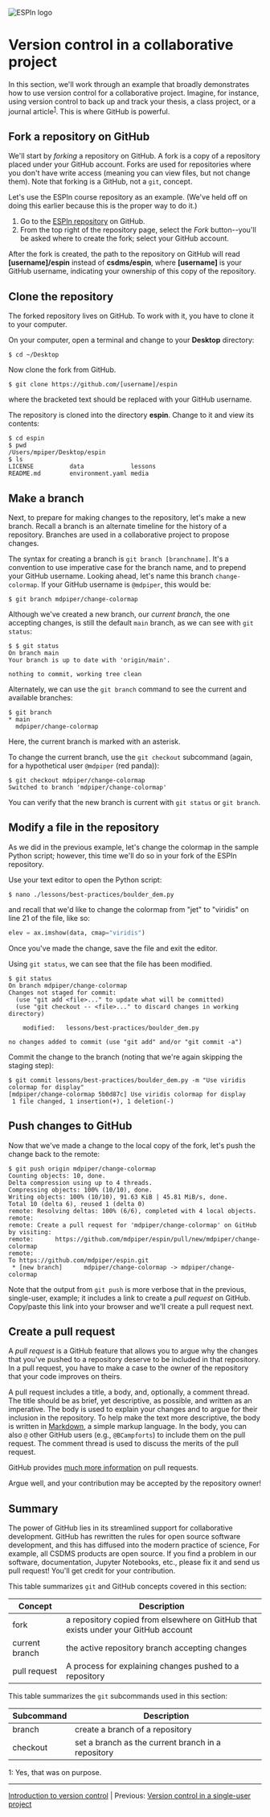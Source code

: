 ![ESPIn logo](https://github.com/csdms/espin/blob/main/media/ESPIn2021.png)

# Version control in a collaborative project

In this section,
we'll work through an example that broadly demonstrates
how to use version control for a collaborative project.
Imagine, for instance,
using version control to back up and track
your thesis, a class project, or a journal article<sup>[1](#git-fn1)</sup>.
This is where GitHub is powerful.


## Fork a repository on GitHub

We'll start by *forking* a repository on GitHub.
A fork is a copy of a repository placed under your GitHub account.
Forks are used for repositories where you don't have write access
(meaning you can view files, but not change them).
Note that forking is a GitHub, not a `git`, concept.

Let's use the ESPIn course repository as an example.
(We've held off on doing this earlier
because this is the proper way to do it.)


1. Go to the [ESPIn repository](https://github.com) on GitHub.
1. From the top right of the repository page, select the *Fork* button--you'll
   be asked where to create the fork; select your GitHub account.

After the fork is created,
the path to the repository on GitHub will read
**[username]/espin** instead of **csdms/espin**,
where **[username]** is your GitHub username,
indicating your ownership of this copy of the repository.


## Clone the repository

The forked repository lives on GitHub.
To work with it,
you have to clone it to your computer.

On your computer, open a terminal and change to your **Desktop** directory:
```
$ cd ~/Desktop
```

Now clone the fork from GitHub.
```
$ git clone https://github.com/[username]/espin
```
where the bracketed text should be replaced with your GitHub username.

The repository is cloned into the directory **espin**.
Change to it and view its contents:
```
$ cd espin
$ pwd
/Users/mpiper/Desktop/espin
$ ls
LICENSE          data             lessons
README.md        environment.yaml media
```


## Make a branch

Next,
to prepare for making changes to the repository,
let's make a new branch.
Recall a branch is an alternate timeline for the history of a repository.
Branches are used in a collaborative project to propose changes.

The syntax for creating a branch is `git branch [branchname]`.
It's a convention to use imperative case for the branch name,
and to prepend your GitHub username.
Looking ahead,
let's name this branch `change-colormap`.
If your GitHub username is `@mdpiper`,
this would be:
```
$ git branch mdpiper/change-colormap
```

Although we've created a new branch,
our *current branch*,
the one accepting changes,
is still the default `main` branch,
as we can see with `git status`:
```
$ $ git status
On branch main
Your branch is up to date with 'origin/main'.

nothing to commit, working tree clean
```

Alternately,
we can use the `git branch` command to see the current and available branches:
```
$ git branch
* main
  mdpiper/change-colormap
```
Here, the current branch is marked with an asterisk.

To change the current branch,
use the `git checkout` subcommand
(again, for a hypothetical user `@mdpiper` (red panda)):
```
$ git checkout mdpiper/change-colormap
Switched to branch 'mdpiper/change-colormap'
```
You can verify that the new branch is current with `git status` or `git branch`.


## Modify a file in the repository

As we did in the previous example,
let's change the colormap in the sample Python script;
however, this time we'll do so in your fork of the ESPIn repository.

Use your text editor to open the Python script:
```
$ nano ./lessons/best-practices/boulder_dem.py
```
and recall that we'd like to change the colormap from "jet" to "viridis"
on line 21 of the file, like so:
```python
elev = ax.imshow(data, cmap="viridis")
```
Once you've made the change, save the file and exit the editor.

Using `git status`, we can see that the file has been modified.
```
$ git status
On branch mdpiper/change-colormap
Changes not staged for commit:
  (use "git add <file>..." to update what will be committed)
  (use "git checkout -- <file>..." to discard changes in working directory)

	modified:   lessons/best-practices/boulder_dem.py

no changes added to commit (use "git add" and/or "git commit -a")
```

Commit the change to the branch
(noting that we're again skipping the staging step):
```
$ git commit lessons/best-practices/boulder_dem.py -m "Use viridis colormap for display"
[mdpiper/change-colormap 5b0d87c] Use viridis colormap for display
 1 file changed, 1 insertion(+), 1 deletion(-)
```


## Push changes to GitHub

Now that we've made a change to the local copy of the fork,
let's push the change back to the remote:
```
$ git push origin mdpiper/change-colormap
Counting objects: 10, done.
Delta compression using up to 4 threads.
Compressing objects: 100% (10/10), done.
Writing objects: 100% (10/10), 91.63 KiB | 45.81 MiB/s, done.
Total 10 (delta 6), reused 1 (delta 0)
remote: Resolving deltas: 100% (6/6), completed with 4 local objects.
remote:
remote: Create a pull request for 'mdpiper/change-colormap' on GitHub by visiting:
remote:      https://github.com/mdpiper/espin/pull/new/mdpiper/change-colormap
remote:
To https://github.com/mdpiper/espin.git
 * [new branch]      mdpiper/change-colormap -> mdpiper/change-colormap
```
Note that the output from `git push` is more verbose
that in the previous, single-user, example;
it includes a link to create a *pull request* on GitHub.
Copy/paste this link into your browser
and we'll create a pull request next.


## Create a pull request

A *pull request* is a GitHub feature
that allows you to argue why the changes that you've pushed to a repository
deserve to be included in that repository.
In a pull request,
you have to make a case to the owner of the repository
that your code improves on theirs.

A pull request includes a title, a body,
and, optionally, a comment thread.
The title should be as brief, yet descriptive, as possible,
and written as an imperative.
The body is used to explain your changes
and to argue for their inclusion in the repository.
To help make the text more descriptive,
the body is written in [Markdown](https://docs.github.com/en/github/writing-on-github/basic-writing-and-formatting-syntax),
a simple markup language.
In the body,
you can also `@` other GitHub users (e.g., `@BCampforts`)
to include them on the pull request.
The comment thread is used to discuss the merits of the pull request.

GitHub provides [much more information](https://docs.github.com/en/github/collaborating-with-issues-and-pull-requests/about-pull-requests)
on pull requests.

Argue well, and your contribution may be accepted by the repository owner!


## Summary

The power of GitHub lies in its streamlined support for collaborative development.
GitHub has rewritten the rules for open source software development,
and this has diffused into the modern practice of science,
For example,
all CSDMS products are open source.
If you find a problem in our software, documentation,
Jupyter Notebooks, etc.,
please fix it and send us pull request!
You'll get credit for your contribution.


This table summarizes `git` and GitHub concepts covered in this section:

| Concept      | Description
| ------------ | -----------
| fork         | a repository copied from elsewhere on GitHub that exists under your GitHub account
| current branch | the active repository branch accepting changes
| pull request | A process for explaining changes pushed to a repository

This table summarizes the `git` subcommands used in this section:

| Subcommand | Description
| ---------- | -----------
| branch     | create a branch of a repository
| checkout   | set a branch as the current branch in a repository


<a name="git-fn1">1</a>: Yes, that was on purpose.

___

[Introduction to version control](./index.md) |
Previous: [Version control in a single-user project](./git-single-user-project.md)

